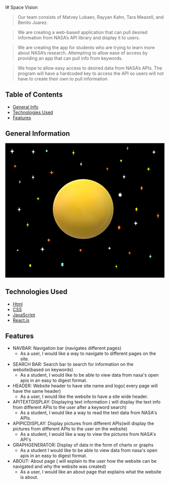 l# Space Vision
> Our team consists of Matvey Lubaev, Rayyan Kahn, Tara Meazell, and Benito Juarez.

> We are creating a web-based application that can pull desired information from NASA’s API library and display it to users.

> We are creating the app for students who are trying to learn more about NASA’s research. Attempting to allow ease of access by providing an app that can pull info from keywords.

> We hope to allow easy access to desired data from NASA’s APIs. The program will have a hardcoded key to access the API so users will not have to create their own to pull information


## Table of Contents
* [General Info](#general-information)
* [Technologies Used](#technologies-used)
* [Features](#features)

## General Information
![Space Vision Logo](SpaceVisionLogoV1.png)


## Technologies Used
* [Html](https://html.com/)
* [CSS](https://developer.mozilla.org/en-US/docs/Web/CSS)
* [JavaScript](https://www.javascript.com/)
* [React.js](https://reactjs.org/)


## Features
- NAVBAR: Navigation bar (navigates different pages)
	- As a user, I would like a way to navigate to different pages on the site.
- SEARCH BAR: Search bar to search for information on the website(based on keywords)
	- As a student, I would like to be able to view data from nasa's open apis in an easy to digest format.
- HEADER: Website header to have site name and logo( every page will have the same header)
	- As a user, I would like the website to have a site wide header.
- APITEXTDISPLAY: Displaying text information ( will display the text info from different APIs to the user after a keyword search)
	- As a student, I would like a way to read the text data from NASA's APIs.
- APIPICDISPLAY: Display pictures from different APIs(will display the pictures from different APIs to the user on the website)
	- As a student, I would like a way to view the pictures from NASA's API's
- GRAPHGENERATOR: Display of data in the form of charts or graphs
	- As a student I would like to be able to view data from nasa's open apis in an easy to digest format.
- ABOUT: About page ( will explain to the user how the website can be navigated and why the website was created)
	- As a user, I would like an about page that explains what the website is about.